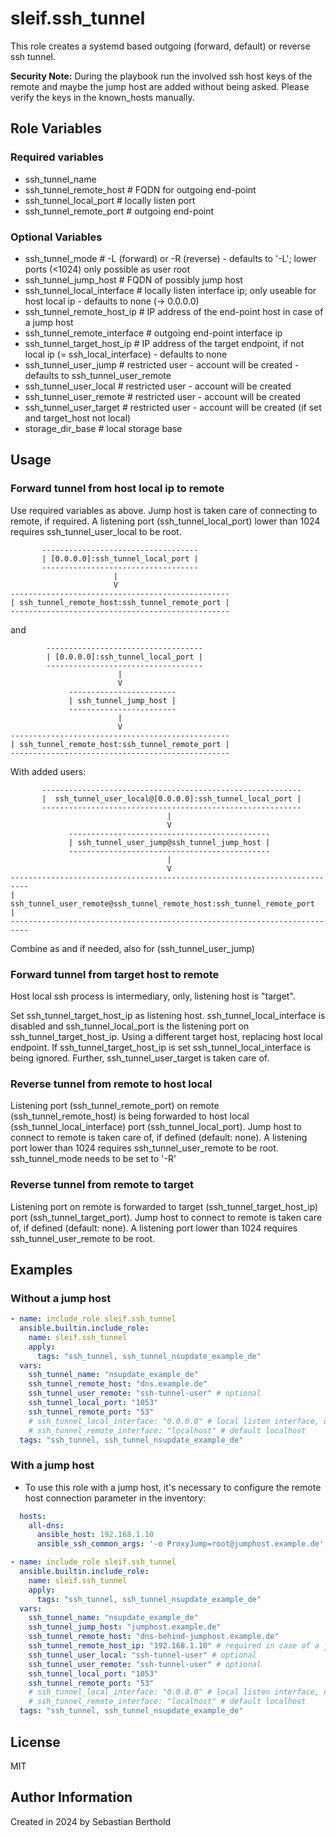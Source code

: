 # sleif.ssh_tunnel

This role creates a systemd based outgoing (forward, default) or reverse ssh tunnel.

**Security Note:** During the playbook run the involved ssh host keys of the remote and maybe the jump host are added without being asked. Please verify the keys in the known_hosts manually.

## Role Variables

### Required variables

- ssh_tunnel_name
- ssh_tunnel_remote_host # FQDN for outgoing end-point
- ssh_tunnel_local_port # locally listen port
- ssh_tunnel_remote_port # outgoing end-point

### Optional Variables

- ssh_tunnel_mode # -L (forward) or -R (reverse) - defaults to '-L'; lower ports (<1024) only possible as user root
- ssh_tunnel_jump_host # FQDN of possibly jump host
- ssh_tunnel_local_interface # locally listen interface ip; only useable for host local ip - defaults to none (-> 0.0.0.0)
- ssh_tunnel_remote_host_ip # IP address of the end-point host in case of a jump host
- ssh_tunnel_remote_interface # outgoing end-point interface ip
- ssh_tunnel_target_host_ip # IP address of the target endpoint, if not local ip (= ssh_local_interface) - defaults to none
- ssh_tunnel_user_jump # restricted user - account will be created - defaults to ssh_tunnel_user_remote
- ssh_tunnel_user_local # restricted user - account will be created
- ssh_tunnel_user_remote # restricted user - account will be created
- ssh_tunnel_user_target # restricted user - account will be created (if set and target_host not local)
- storage_dir_base # local storage base

## Usage

### Forward tunnel from host local ip to remote

Use required variables as above. Jump host is taken care of connecting to remote, if required.
A listening port (ssh_tunnel_local_port) lower than 1024 requires ssh_tunnel_user_local to be root.

```
       -----------------------------------
       | [0.0.0.0]:ssh_tunnel_local_port |
       -----------------------------------
                       |
                       V
-------------------------------------------------
| ssh_tunnel_remote_host:ssh_tunnel_remote_port |
-------------------------------------------------
```

and

```
        -----------------------------------
        | [0.0.0.0]:ssh_tunnel_local_port |
        -----------------------------------
                        |
                        V
             ------------------------
             | ssh_tunnel_jump_host |
             ------------------------
                        |
                        V
-------------------------------------------------
| ssh_tunnel_remote_host:ssh_tunnel_remote_port |
-------------------------------------------------
```

With added users:

```
       ----------------------------------------------------------
       |  ssh_tunnel_user_local@[0.0.0.0]:ssh_tunnel_local_port |
       ----------------------------------------------------------
                                   |
                                   V
             ---------------------------------------------
             | ssh_tunnel_user_jump@ssh_tunnel_jump_host |
             ---------------------------------------------
                                   |
                                   V
--------------------------------------------------------------------------
|  ssh_tunnel_user_remote@ssh_tunnel_remote_host:ssh_tunnel_remote_port  |
--------------------------------------------------------------------------
```

Combine as and if needed, also for (ssh_tunnel_user_jump)


### Forward tunnel from target host to remote

Host local ssh process is intermediary, only, listening host is "target".

Set ssh_tunnel_target_host_ip as listening host. ssh_tunnel_local_interface is disabled and ssh_tunnel_local_port is the listening port on ssh_tunnel_target_host_ip. Using a different target host, replacing host local endpoint. If ssh_tunnel_target_host_ip is set ssh_tunnel_local_interface is being ignored. Further, ssh_tunnel_user_target is taken care of.

### Reverse tunnel from remote to host local

Listening port (ssh_tunnel_remote_port) on remote (ssh_tunnel_remote_host) is being forwarded to host local (ssh_tunnel_local_interface) port (ssh_tunnel_local_port). Jump host to connect to remote is taken care of, if defined (default: none). A listening port lower than 1024 requires ssh_tunnel_user_remote to be root. ssh_tunnel_mode needs to be set to '-R'

### Reverse tunnel from remote to target

Listening port on remote is forwarded to target (ssh_tunnel_target_host_ip) port (ssh_tunnel_target_port). Jump host to connect to remote is taken care of, if defined (default: none). A listening port lower than 1024 requires ssh_tunnel_user_remote to be root.


## Examples

### Without a jump host

```yml
- name: include_role sleif.ssh_tunnel
  ansible.builtin.include_role:
    name: sleif.ssh_tunnel
    apply:
      tags: "ssh_tunnel, ssh_tunnel_nsupdate_example_de"
  vars:
    ssh_tunnel_name: "nsupdate_example_de"
    ssh_tunnel_remote_host: "dns.example.de"
    ssh_tunnel_user_remote: "ssh-tunnel-user" # optional
    ssh_tunnel_local_port: "1053"
    ssh_tunnel_remote_port: "53"
    # ssh_tunnel_local_interface: "0.0.0.0" # local listen interface, default 0.0.0.0
    # ssh_tunnel_remote_interface: "localhost" # default localhost
  tags: "ssh_tunnel, ssh_tunnel_nsupdate_example_de"
```

### With a jump host

- To use this role with a jump host, it's necessary to configure the remote host connection parameter in the inventory:

```yml
  hosts:
    all-dns:
      ansible_host: 192.168.1.10
      ansible_ssh_common_args: '-o ProxyJump=root@jumphost.example.de'
```

```yml
- name: include_role sleif.ssh_tunnel
  ansible.builtin.include_role:
    name: sleif.ssh_tunnel
    apply:
      tags: "ssh_tunnel, ssh_tunnel_nsupdate_example_de"
  vars:
    ssh_tunnel_name: "nsupdate_example_de"
    ssh_tunnel_jump_host: "jumphost.example.de"
    ssh_tunnel_remote_host: "dns-behind-jumphost.example.de"
    ssh_tunnel_remote_host_ip: "192.168.1.10" # required in case of a jump host
    ssh_tunnel_user_local: "ssh-tunnel-user" # optional
    ssh_tunnel_user_remote: "ssh-tunnel-user" # optional
    ssh_tunnel_local_port: "1053"
    ssh_tunnel_remote_port: "53"
    # ssh_tunnel_local_interface: "0.0.0.0" # local listen interface, default 0.0.0.0
    # ssh_tunnel_remote_interface: "localhost" # default localhost
  tags: "ssh_tunnel, ssh_tunnel_nsupdate_example_de"
```

## License

MIT

## Author Information

Created in 2024 by Sebastian Berthold
